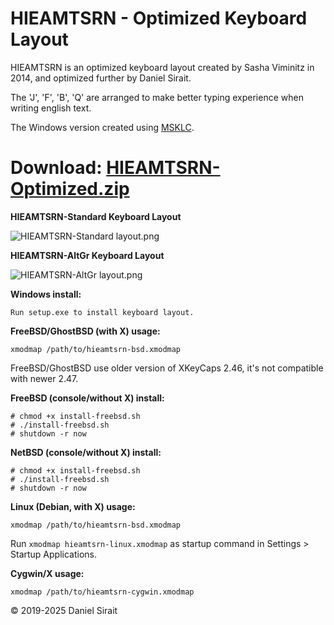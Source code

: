 # HIEAMTSRN - Optimized Keyboard Layout

HIEAMTSRN is an optimized keyboard layout created by Sasha Viminitz in 2014, and optimized further by Daniel Sirait. 

The 'J', 'F', 'B', 'Q' are arranged to make better typing experience when writing english text.

The Windows version created using [MSKLC](https://www.microsoft.com/en-us/download/details.aspx?id=102134).

# **Download:** [**HIEAMTSRN-Optimized.zip**](https://github.com/dns/Keyboard-HIEAMTSRN-Optimized/releases/download/v2.0/HIEAMTSRN-Optimized.zip)


**HIEAMTSRN-Standard Keyboard Layout**

![HIEAMTSRN-Standard layout.png](https://raw.githubusercontent.com/dns/Keyboard-HIEAMTSRN-SiraitX/master/HIEAMTSRN-Standard%20layout.png)

**HIEAMTSRN-AltGr Keyboard Layout**

![HIEAMTSRN-AltGr layout.png](https://raw.githubusercontent.com/dns/Keyboard-HIEAMTSRN-SiraitX/master/HIEAMTSRN-AltGr%20layout.png)


**Windows install:**

```Run setup.exe to install keyboard layout.```

**FreeBSD/GhostBSD (with X) usage:**

```xmodmap /path/to/hieamtsrn-bsd.xmodmap```


FreeBSD/GhostBSD use older version of XKeyCaps 2.46, it's not compatible with newer 2.47.

**FreeBSD (console/without X) install:**

```
# chmod +x install-freebsd.sh
# ./install-freebsd.sh
# shutdown -r now
```

**NetBSD (console/without X) install:**

```
# chmod +x install-freebsd.sh
# ./install-freebsd.sh
# shutdown -r now
```

**Linux (Debian, with X) usage:**

```xmodmap /path/to/hieamtsrn-bsd.xmodmap```

Run `xmodmap hieamtsrn-linux.xmodmap` as startup command in Settings > Startup Applications.

**Cygwin/X usage:**

```xmodmap /path/to/hieamtsrn-cygwin.xmodmap```


© 2019-2025 Daniel Sirait



